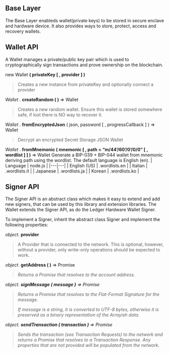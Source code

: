## Base Layer

The Base Layer enableds wallet(private keys) to be stored in secure enclave and hardware device. It also provides ways to store, protect, access and recovery wallets.



## Wallet API
A Wallet manages a private/public key pair which is used to cryptographically sign transactions and prove ownership on the blockchain.

new Wallet **( privateKey [ , provider ] )**
>Creates a new instance from privateKey and optionally connect a provider


*Wallet* . **createRandom ( )**   =>   Wallet
>Creates a new random wallet. Ensure this wallet is stored somewhere safe, if lost there is NO way to recover it.

*Wallet* . **fromEncryptedJson** ( json, password [ , progressCallback ] )   =>   Wallet
>Decrypt an encrypted Secret Storage JSON Wallet 

*Wallet* . **fromMnemonic ( mnemonic [ , path = “m/44’/60’/0’/0/0” [ , wordlist ] ] )**   =>   Wallet
Generate a BIP-039 + BIP-044 wallet from mnemonic deriving path using the wordlist. The default language is English (en).
| Language  | node.js	  |
|---|---|
| English (US)  | .wordlists.en  |
|  Italian | .wordlists.it	  |
|  Japanese |  .wordlists.ja	 |
|  Korean |  .wordlists.ko	 |



## Signer API
The Signer API is an abstract class which makes it easy to extend and add new signers, that can be used by this library and extension libraries. The Wallet extends the Signer API, as do the Ledger Hardware Wallet Signer.

To implement a Signer, inherit the abstract class Signer and implement the following properties:

*object*. **provider**
>A Provider that is connected to the network. This is optional, however, without a provider, only write-only operations should be expected to work.

*object*. **getAddress ( )**   =>   Promise<Address>
>Returns a Promise that resolves to the account address.

*object*. **signMessage ( message )**   =>   Promise<hex>
>Returns a Promise that resolves to the Flat-Format Signature for the message.
>
>If message is a string, it is converted to UTF-8 bytes, otherwise it is preserved as a binary representation of the Arrayish data.

*object*. **sendTransaction ( transaction )**   =>   Promise<TransactionResponse>
>Sends the transaction (see Transaction Requests) to the network and returns a Promise that resolves to a Transaction Response. Any properties that are not provided will be populated from the network.


